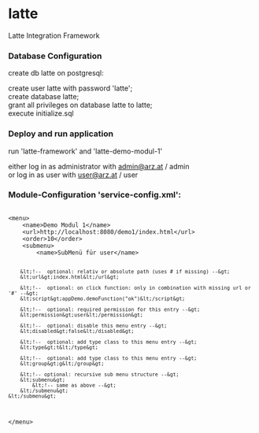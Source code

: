 # latte
Latte Integration Framework

<h3>Database Configuration</h3>
create db latte on postgresql:

create user latte with password 'latte';<br/>
create database latte;<br/>
grant all privileges on database latte to latte;<br/>
execute initialize.sql

<h3>Deploy and run application</h3>
run 'latte-framework' and 'latte-demo-modul-1'

either log in as administrator with admin@arz.at / admin<br/>
or log in as user with user@arz.at / user

<h3>Module-Configuration 'service-config.xml':</h3>
<code>
&lt;menu&gt;
    &lt;name&gt;Demo Modul 1&lt;/name&gt;
    &lt;url&gt;http://localhost:8080/demo1/index.html&lt;/url&gt;
    &lt;order&gt;10&lt;/order&gt;
    &lt;submenu&gt;
		&lt;name&gt;SubMenü für user&lt;/name&gt;			
		
		&lt;!--  optional: relativ or absolute path (uses # if missing) --&gt;
		&lt;url&gt;index.html&lt;/url&gt;
		
		&lt;!--  optional: on click function: only in combination with missing url or '#' --&gt;
		&lt;script&gt;appDemo.demoFunction("ok")&lt;/script&gt;
		
		&lt;!--  optional: required permission for this entry --&gt;
		&lt;permission&gt;user&lt;/permission&gt;
		
		&lt;!--  optional: disable this menu entry --&gt;
		&lt;disabled&gt;false&lt;/disabled&gt;
		
		&lt;!--  optional: add type class to this menu entry --&gt;
		&lt;type&gt;t&lt;/type&gt;
		
		&lt;!--  optional: add type class to this menu entry --&gt;
		&lt;group&gt;g&lt;/group&gt;

		&lt;!-- optional: recursive sub menu structure --&gt;
		&lt;submenu&gt;
			&lt;!-- same as above --&gt;
	    &lt;/submenu&gt;
    &lt;/submenu&gt;
&lt;/menu&gt;
</code>

